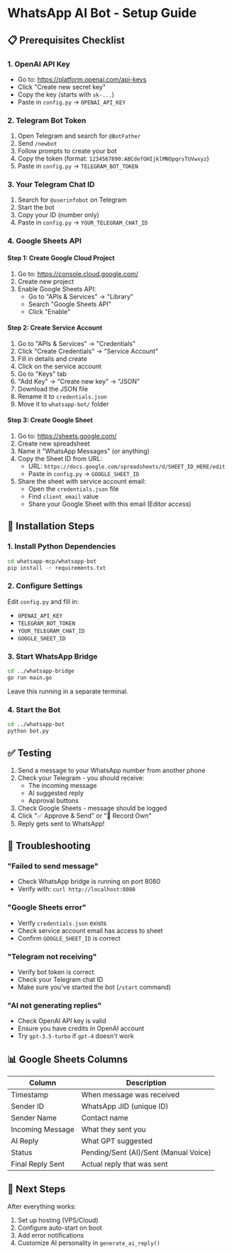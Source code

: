 # WhatsApp AI Bot - Setup Guide

## 📋 Prerequisites Checklist

### 1. **OpenAI API Key**
- Go to: https://platform.openai.com/api-keys
- Click "Create new secret key"
- Copy the key (starts with `sk-...`)
- Paste in `config.py` → `OPENAI_API_KEY`

### 2. **Telegram Bot Token**
1. Open Telegram and search for `@BotFather`
2. Send `/newbot`
3. Follow prompts to create your bot
4. Copy the token (format: `1234567890:ABCdefGHIjklMNOpqrsTUVwxyz`)
5. Paste in `config.py` → `TELEGRAM_BOT_TOKEN`

### 3. **Your Telegram Chat ID**
1. Search for `@userinfobot` on Telegram
2. Start the bot
3. Copy your ID (number only)
4. Paste in `config.py` → `YOUR_TELEGRAM_CHAT_ID`

### 4. **Google Sheets API**

#### Step 1: Create Google Cloud Project
1. Go to: https://console.cloud.google.com/
2. Create new project
3. Enable Google Sheets API:
   - Go to "APIs & Services" → "Library"
   - Search "Google Sheets API"
   - Click "Enable"

#### Step 2: Create Service Account
1. Go to "APIs & Services" → "Credentials"
2. Click "Create Credentials" → "Service Account"
3. Fill in details and create
4. Click on the service account
5. Go to "Keys" tab
6. "Add Key" → "Create new key" → "JSON"
7. Download the JSON file
8. Rename it to `credentials.json`
9. Move it to `whatsapp-bot/` folder

#### Step 3: Create Google Sheet
1. Go to: https://sheets.google.com/
2. Create new spreadsheet
3. Name it "WhatsApp Messages" (or anything)
4. Copy the Sheet ID from URL:
   - URL: `https://docs.google.com/spreadsheets/d/SHEET_ID_HERE/edit`
   - Paste in `config.py` → `GOOGLE_SHEET_ID`
5. Share the sheet with service account email:
   - Open the `credentials.json` file
   - Find `client_email` value
   - Share your Google Sheet with this email (Editor access)

## 🚀 Installation Steps

### 1. Install Python Dependencies
```bash
cd whatsapp-mcp/whatsapp-bot
pip install -r requirements.txt
```

### 2. Configure Settings
Edit `config.py` and fill in:
- `OPENAI_API_KEY`
- `TELEGRAM_BOT_TOKEN`
- `YOUR_TELEGRAM_CHAT_ID`
- `GOOGLE_SHEET_ID`

### 3. Start WhatsApp Bridge
```bash
cd ../whatsapp-bridge
go run main.go
```
Leave this running in a separate terminal.

### 4. Start the Bot
```bash
cd ../whatsapp-bot
python bot.py
```

## ✅ Testing

1. Send a message to your WhatsApp number from another phone
2. Check your Telegram - you should receive:
   - The incoming message
   - AI suggested reply
   - Approval buttons
3. Check Google Sheets - message should be logged
4. Click "✅ Approve & Send" or "🎤 Record Own"
5. Reply gets sent to WhatsApp!

## 🔧 Troubleshooting

### "Failed to send message"
- Check WhatsApp bridge is running on port 8080
- Verify with: `curl http://localhost:8080`

### "Google Sheets error"
- Verify `credentials.json` exists
- Check service account email has access to sheet
- Confirm `GOOGLE_SHEET_ID` is correct

### "Telegram not receiving"
- Verify bot token is correct
- Check your Telegram chat ID
- Make sure you've started the bot (`/start` command)

### "AI not generating replies"
- Check OpenAI API key is valid
- Ensure you have credits in OpenAI account
- Try `gpt-3.5-turbo` if `gpt-4` doesn't work

## 📊 Google Sheets Columns

| Column | Description |
|--------|-------------|
| Timestamp | When message was received |
| Sender ID | WhatsApp JID (unique ID) |
| Sender Name | Contact name |
| Incoming Message | What they sent you |
| AI Reply | What GPT suggested |
| Status | Pending/Sent (AI)/Sent (Manual Voice) |
| Final Reply Sent | Actual reply that was sent |

## 🎯 Next Steps

After everything works:
1. Set up hosting (VPS/Cloud)
2. Configure auto-start on boot
3. Add error notifications
4. Customize AI personality in `generate_ai_reply()`

